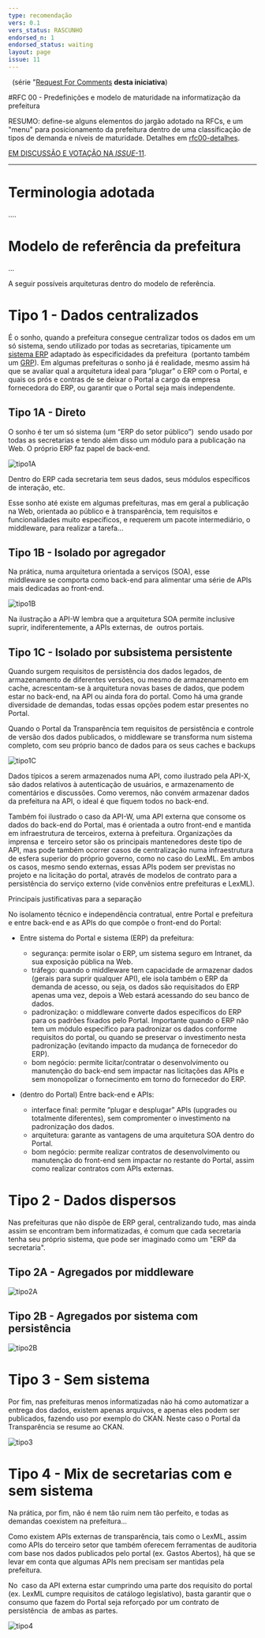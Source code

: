 ```yaml
---
type: recomendação
vers: 0.1
vers_status: RASCUNHO
endorsed_n: 1
endorsed_status: waiting
layout: page
issue: 11
---
```


&#160; (série "[Request For Comments](https://en.wikipedia.org/wiki/Request_for_Comments) **desta iniciativa**)

#RFC 00 - Predefinições e modelo de maturidade na informatização da prefeitura

RESUMO: define-se alguns elementos do jargão adotado na RFCs, e um "menu" para posicionamento da prefeitura dentro de uma classificação de tipos de demanda e níveis de maturidade. Detalhes em [rfc00-detalhes](rfc00-detalhes.md). 

[EM DISCUSSÃO E VOTAÇÃO NA *ISSUE*-11](https://github.com/CPT-PC/backend-portal-transparencia/issues/11).

--------

Terminologia adotada
============================
....

Modelo de referência da prefeitura
============================

...

A seguir possíveis arquiteturas dentro do modelo de referência.


Tipo 1 - Dados centralizados
============================

É o sonho, quando a prefeitura consegue centralizar todos os dados em um só sistema, sendo utilizado por todas as secretarias, tipicamente um [sistema ERP](https://www.google.com/url?q=https://www.wikidata.org/wiki/Q131508&sa=D&ust=1468165781058000&usg=AFQjCNE2R6Yo5-O8aPCtl7udKC_aw2X7Jw) adaptado às especificidades da prefeitura  (portanto também um [GRP](https://www.google.com/url?q=https://www.wikidata.org/wiki/Q25712511&sa=D&ust=1468165781059000&usg=AFQjCNFg9hbRpA3XlshYB-SACAQ0QhXYXA)). Em algumas prefeituras o sonho já é realidade, mesmo assim há que se avaliar qual a arquitetura ideal para “plugar” o ERP com o Portal, e quais os prós e contras de se deixar o Portal a cargo da empresa fornecedora do ERP, ou garantir que o Portal seja mais independente.

Tipo 1A - Direto
----------------

O sonho é ter um só sistema (um “ERP do setor público”)  sendo usado por todas as secretarias e tendo além disso um módulo para a publicação na Web. O próprio ERP faz papel de back-end.

![tipo1A](../assets/rfc00/tipo1A.png)

Dentro do ERP cada secretaria tem seus dados, seus módulos específicos de interação, etc.

Esse sonho até existe em algumas prefeituras, mas em geral a publicação na Web, orientada ao público e à transparência, tem requisitos e funcionalidades muito específicos, e requerem um pacote intermediário, o middleware, para realizar a tarefa...

Tipo 1B - Isolado por agregador
-------------------------------

Na prática, numa arquitetura orientada a serviços (SOA), esse middleware se comporta como back-end para alimentar uma série de APIs mais dedicadas ao front-end.

![tipo1B](../assets/rfc00/tipo1B.png)

Na ilustração a API-W lembra que a arquitetura SOA permite inclusive suprir, indiferentemente, a APIs externas, de  outros portais.

Tipo 1C - Isolado por subsistema persistente
--------------------------------------------

Quando surgem requisitos de persistência dos dados legados, de armazenamento de diferentes versões, ou mesmo de armazenamento em cache, acrescentam-se à arquitetura novas bases de dados, que podem estar no back-end, na API ou ainda fora do portal. Como há uma grande diversidade de demandas, todas essas opções podem estar presentes no Portal.

Quando o Portal da Transparência tem requisitos de persistência e controle de versão dos dados publicados, o middleware se transforma num sistema completo, com seu próprio banco de dados para os seus caches e backups

![tipo1C](../assets/rfc00/tipo1C.png)

Dados típicos a serem armazenados numa API, como ilustrado pela API-X, são dados relativos à autenticação de usuários, e armazenamento de comentários e discussões. Como veremos, não convém armazenar dados da prefeitura na API, o ideal é que fiquem todos no back-end.

Também foi ilustrado o caso da API-W, uma API externa que consome os dados do back-end do Portal, mas é orientada a outro front-end e mantida em infraestrutura de terceiros, externa à prefeitura. Organizações da imprensa e  terceiro setor são os principais mantenedores deste tipo de API, mas pode também ocorrer casos de centralização numa infraestrutura de esfera superior do próprio governo, como no caso do LexML. Em ambos os casos, mesmo sendo externas, essas APIs podem ser previstas no projeto e na licitação do portal, através de modelos de contrato para a persistência do serviço externo (vide convênios entre prefeituras e LexML).

Principais justificativas para a separação

No isolamento técnico e independência contratual, entre Portal e prefeitura e entre back-end e as APIs do que compõe o front-end do Portal:

-   Entre sistema do Portal e sistema (ERP) da prefeitura:

	-   segurança: permite isolar o ERP, um sistema seguro em Intranet, da sua exposição pública na Web.
	-   tráfego: quando o middleware tem capacidade de armazenar dados (gerais para suprir qualquer API), ele isola também o ERP da demanda de acesso, ou seja, os dados são requisitados do ERP apenas uma vez, depois a Web estará acessando do seu banco de dados.
	-   padronização: o middleware converte dados específicos do ERP para os padrões fixados pelo Portal. Importante quando o ERP não tem um módulo específico para padronizar os dados conforme requisitos do portal, ou quando se preservar o investimento nesta padronização (evitando impacto da mudança de fornecedor do ERP).
	-   bom negócio: permite licitar/contratar o desenvolvimento ou manutenção do back-end sem impactar nas licitações das APIs e sem monopolizar o fornecimento em torno do fornecedor do ERP.

-   (dentro do Portal) Entre back-end e APIs:

	-   interface final: permite “plugar e desplugar” APIs (upgrades ou totalmente diferentes), sem compromenter o investimento na padronização dos dados.
	-   arquitetura: garante as vantagens de uma arquitetura SOA dentro do Portal.
	-   bom negócio: permite realizar contratos de desenvolvimento ou manutenção do front-end sem impactar no restante do Portal, assim como realizar contratos com APIs externas.

Tipo 2 - Dados dispersos
========================

Nas prefeituras que não dispõe de ERP geral, centralizando tudo, mas ainda assim se encontram bem informatizadas, é comum que cada secretaria tenha seu próprio sistema, que pode ser imaginado como um "ERP da secretaria".

Tipo 2A - Agregados por middleware
----------------------------------

![tipo2A](../assets/rfc00/tipo2A.png)

Tipo 2B - Agregados por sistema com persistência
------------------------------------------------

![tipo2B](../assets/rfc00/tipo2B.png)

Tipo 3 - Sem sistema
====================

Por fim, nas prefeituras menos informatizadas não há como automatizar a entrega dos dados, existem apenas arquivos, e apenas eles podem ser publicados, fazendo uso por exemplo do CKAN. Neste caso o Portal da Transparência se resume ao CKAN.

![tipo3](../assets/rfc00/tipo3.png)

Tipo 4 - Mix de secretarias com e sem sistema
=============================================

Na prática, por fim, não é nem tão ruim nem tão perfeito, e todas as demandas coexistem na prefeitura...

Como existem APIs externas de transparência, tais como o LexML, assim como APIs do terceiro setor que também oferecem ferramentas de auditoria com base nos dados publicados pelo portal (ex. Gastos Abertos), há que se levar em conta que algumas APIs nem precisam ser mantidas pela prefeitura.

No  caso da API externa estar cumprindo uma parte dos requisito do portal (ex. LexML cumpre requisitos de catálogo legislativo), basta garantir que o consumo que fazem do Portal seja reforçado por um contrato de persistência  de ambas as partes.

![tipo4](../assets/rfc00/tipo4.png)

